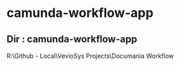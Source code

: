 # camunda-workflow-app
## Dir : camunda-workflow-app
R:\Github - Local\VevioSys Projects\Documania Workflow
